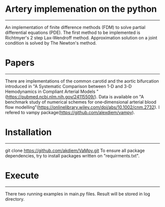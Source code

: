 # Artery implemenation on the python
---
An implementation of finite difference methods (FDM) to solve partial differential equations (PDE).
The first method to be implemented is Richtmyer's 2 step Lax-Wendroff method.
Approximation solution on a joint condition is solved by The Newton's method.
# Papers
---
There are implementations of the common carotid and the aortic bifurcation introduced in "A Systematic Comparison between 1-D and 3-D Hemodynamics in Compliant Arterial Models "(https://pubmed.ncbi.nlm.nih.gov/24115509/). Data is available on "A benchmark study of numerical schemes for one‐dimensional arterial blood flow modelling"(https://onlinelibrary.wiley.com/doi/abs/10.1002/cnm.2732). 
I refered to vampy package(https://github.com/alexdiem/vampy).

# Installation
---
git clone https://github.com/akdiem/VaMpy.git 
To ensure all package dependencies, try to install packages written on "requirments.txt".

# Execute
---
There two running examples in main.py files.
Result will be stored in log directory.
